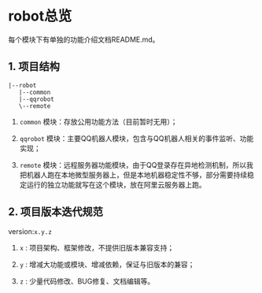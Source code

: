 # robot总览

每个模块下有单独的功能介绍文档README.md。

## 1. 项目结构

```text
|--robot
   |--common
   |--qqrobot
   \--remote
```

1. `common` 模块：存放公用功能方法（目前暂时无用）；

2. `qqrobot` 模块：主要QQ机器人模块，包含与QQ机器人相关的事件监听、功能实现；

3. `remote` 模块：远程服务器功能模块，由于QQ登录存在异地检测机制，所以我把机器人跑在本地微型服务器上，但是本地机器稳定性不够，部分需要持续稳定运行的独立功能就写在这个模块，放在阿里云服务器上跑。

## 2. 项目版本迭代规范

version:`x.y.z`

1. `x` : 项目架构、框架修改，不提供旧版本兼容支持；

2. `y` : 增减大功能或模块、增减依赖，保证与旧版本的兼容；

3. `z` : 少量代码修改、BUG修复、文档编辑等。
